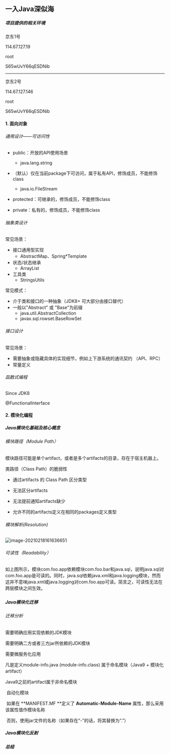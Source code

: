 ##  一入Java深似海

#####  项目提供的相关环境
京东1号

114.67.127.19

root

S65wUvY66qESDNib

--------------
京东2号

114.67.127.146

root

S65wUvY66qESDNib

####  1. 面向对象

######  通用设计——可访问性

- public：开放的API使用场景
  - java.lang.string

- （默认）仅在当前package下可访问，属于私有API，修饰成员，不能修饰class
  - java.io.FileStream
- protected：可继承的，修饰成员，不能修饰class
- private：私有的，修饰成员，不能修饰class

######  抽象类设计

  常见场景：

- 接口通用型实现
  - AbstractMap、Spring*Template
- 状态/状态继承
  - ArrayList
- 工具类
  - StringsUtils

常见模式：

- 介于类和接口的一种抽象（JDK8+ 可大部分由接口替代）
- 一般以"Abstract" 或 "Base"为前缀
  - java.util.AbstractCollection
  - javax.sql.rowset.BaseRowSet

######  接口设计

  常见场景：

-   需要抽象或隐藏具体的实现细节，例如上下游系统的通讯契约 （API、RPC）
-   常量定义

######  函数式编程

Since JDK8

@FunctionalInterface



####  2. 模块化编程

[^segmentfault]: 模块化编程更加聚焦功能，依赖或者暴露更为明确，对开发者的要求更高

#####  Java模块化基础及核心概念

######  模块路径（Module Path）

模块路径可能是单个artifact，或者是多个artifacts的目录，存在于宿主机器上。

  类路径（Class Path）的脆弱性

- 通过artifacts 的 Class Path 区分类型

- 无法区分artifacts

- 无法提前通知artifacts缺少

- 允许不同的artifacts定义在相同的packages定义类型

######  模块解析(Resolution)

![image-20210218161636651](http://www.codeforc.com:9000/public/deepinjava/1-1.png?X-Amz-Algorithm=AWS4-HMAC-SHA256&X-Amz-Credential=minioadmin%2F20210218%2F%2Fs3%2Faws4_request&X-Amz-Date=20210218T101144Z&X-Amz-Expires=432000&X-Amz-SignedHeaders=host&X-Amz-Signature=e36e57a00a3a7c7788f566957d4628841ed78f4c7ae15fdf28a342e18d060f4e)

###### 可读性（Readability）

如上图所示，模块com.foo.app依赖模块com.foo.bar和java.sql，说明java.sql对com.foo.app是可读的。同时，java.sql依赖java.xml和java.logging模块，然而这并不意味java.xml或java.logging对com.foo.app可读。简言之，可读性无法在跨层模块之间生效。

#####  

#####  Java模块化迁移

###### 迁移分析

需要明确应用实现依赖的JDK模块

需要明确二方或者三方jar所依赖的JDK模块

需要微服务化应用

凡是定义module-info.java (module-info.class) 属于命名模块（Java9 + 模块化 artifact）

Java9之前的artifact属于非命名模块

​    自动化模块

​		如果在 **MANIFEST.MF **定义了 **Automatic-Module-Name** 属性，那么采用该属性值作模块名称

​        否则，使用jar文件的名称（如果存在“-”的话，将其替换为“.”）

#####  Java模块化反射



#####  总结

